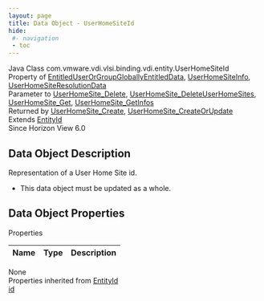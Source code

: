 ```yaml
---
layout: page
title: Data Object - UserHomeSiteId
hide:
 #- navigation
 - toc
---
```


  
  
  



Java Class
    com.vmware.vdi.vlsi.binding.vdi.entity.UserHomeSiteId  
Property of
     [EntitledUserOrGroupGloballyEntitledData](vdi.users.EntitledUserOrGroup.GloballyEntitledData.md#field_detail), [UserHomeSiteInfo](vdi.federation.UserHomeSite.UserHomeSiteInfo.md#field_detail), [UserHomeSiteResolutionData](vdi.federation.UserHomeSite.UserHomeSiteResolutionData.md#field_detail)  
Parameter to
     [UserHomeSite_Delete](vdi.federation.UserHomeSite.md#delete), [UserHomeSite_DeleteUserHomeSites](vdi.federation.UserHomeSite.md#deleteUserHomeSites), [UserHomeSite_Get](vdi.federation.UserHomeSite.md#get), [UserHomeSite_GetInfos](vdi.federation.UserHomeSite.md#getInfos)  
Returned by
     [UserHomeSite_Create](vdi.federation.UserHomeSite.md#create), [UserHomeSite_CreateOrUpdate](vdi.federation.UserHomeSite.md#createOrUpdate)  
Extends
     [EntityId](vdi.EntityId.md)  
Since 
    Horizon View 6.0

## Data Object Description 

Representation of a User Home Site id. 

  * This data object must be updated as a whole.



## Data Object Properties

Properties

Name |  Type |  Description   
---|---|---  
None  
Properties inherited from [EntityId](vdi.EntityId.md)  
[id](vdi.EntityId.md#id)  
  
  

  
  

